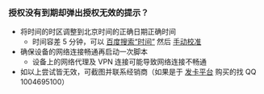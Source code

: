 ### 授权没有到期却弹出授权无效的提示？
- 将时间的时区调整到北京时间的正确日期正确时间
    - 时间容差 5 分钟，可以 [百度搜索“时间”](https://www.baidu.com/s?wd=时间) 然后 [手动校准](faq-0022.md)
- 确保设备的网络连接畅通再启动一次脚本
    - 设备上的网络代理及 VPN 连接可能导致网络连接不畅通
- 如以上尝试皆无效，可截图并联系经销商（如果是于 [发卡平台](https://www.xxtouch.com/buy) 购买的找 QQ 1004695100）

